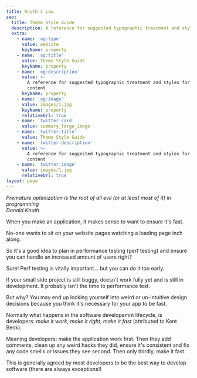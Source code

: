 ```yaml
---
title: Knuth's Law
seo:
  title: Theme Style Guide
  description: A reference for suggested typographic treatment and styles for your content
  extra:
    - name: 'og:type'
      value: website
      keyName: property
    - name: 'og:title'
      value: Theme Style Guide
      keyName: property
    - name: 'og:description'
      value: >-
        A reference for suggested typographic treatment and styles for your
        content
      keyName: property
    - name: 'og:image'
      value: images/1.jpg
      keyName: property
      relativeUrl: true
    - name: 'twitter:card'
      value: summary_large_image
    - name: 'twitter:title'
      value: Theme Style Guide
    - name: 'twitter:description'
      value: >-
        A reference for suggested typographic treatment and styles for your
        content
    - name: 'twitter:image'
      value: images/1.jpg
      relativeUrl: true
layout: page
---
```


*Premature optimization is the root of all evil (or at least most of it) in programming*  
*Donald Knuth*

When you make an application, it makes sense to want to ensure it's fast.

No-one wants to sit on your website pages watching a loading page inch along.

So it's a good idea to plan in performance testing (perf testing) and ensure you can handle an increased amount of users right?

Sure! Perf testing is vitally important... but you can do it too early.

If your small side project is still buggy, doesn't work fully yet and is still in development. It probably isn't the time to performance test.

But why? You may end up locking yourself into weird or un-intuitive design decisions because you think it's necessary for your app to be fast.

Normally what happens in the software developemnt lifecycle, is developers: *make it work, make it right, make it fast* (attributed to Kent Beck).

Meaning developers: make the application work first. Then they add comments, clean up any weird hacks they did, ensure it's consistent and fix any code smells or issues they see second. Then only thirdly, make it fast.

This is generally agreed by most developers to be the best way to develop software (there are always exceptions!)